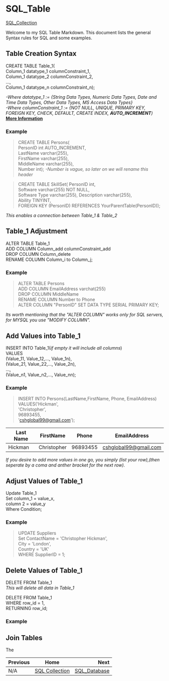 # SQL_Table
[SQL_Collection](https://github.com/cshglobal99/SQL_Collection/blob/main/0.INTRODUCTION.md)

Welcome to my SQL Table Markdown.
This document lists the general Syntax rules for SQL and some examples.

## Table Creation Syntax
CREATE TABLE Table_1(  
Column_1 datatype_1 columnConstraint_1,  
Column_1 datatype_2 columnConstraint_2,  
...,  
Column_1 datatype_n columnConstraint_n);

*-Where datatype_1 := {String Data Types, Numeric Data Types, Date and Time Data Types, Other Data Types, MS Access Data Types}*  
*-Where columnConstraint_1 := {NOT NULL, UNIQUE, PRIMARY KEY, FOREIGN KEY, CHECK, DEFAULT, CREATE INDEX, **AUTO_INCREMENT**)*  
**[More Information](https://github.com/cshglobal99/SQL_Collection/blob/main/3.SQL_Constraints.md)**

### Example
>CREATE TABLE Persons(  
>PersonID int AUTO_INCREMENT,  
> LastName varchar(255),  
> FirstName varchar(255),  
> MiddleName varchar(255),   
> Number int); *-Number is vague, so later on we will rename this header*  

>CREATE TABLE SkillSet( PersonID int,  
> Software varchar(255) NOT NULL,  
> Software Type varchar(255),
> Description varchar(255),  
>Ability TINYINT,  
>FOREIGN KEY (PersonID) REFERENCES YourParentTable(PersonID));  

*This enables a connection between Table_1 & Table_2*  

## Table_1 Adjustment
ALTER TABLE Table_1  
ADD COLUMN Column_add columnConstraint_add  
DROP COLUMN Column_delete  
RENAME COLUMN Column_i to Column_j;  

### Example
>ALTER TABLE Persons  
ADD COLUMN EmailAddress varchat(255)  
DROP COLUMN MiddleName  
RENAME COLUMN Number to Phone  
ALTER COLUMN "PersonID" SET DATA TYPE SERIAL PRIMARY KEY;

*Its worth mentioning that the "ALTER COLUMN" works only for SQL servers, for MYSQL you use "MODIFY COLUMN".*

## Add Values into Table_1
INSERT INTO Table_1(*if empty it will include all columns*)  
VALUES  
 (Value_11, Value_12,..., Value_1n),  
 (Value_21, Value_22,..., Value_2n),  
 ...,  
 (Value_n1, Value_n2,..., Value_nn);  


### Example
> INSERT INTO Persons(LastName,FirstName, Phone, EmailAddress)  
VALUES('Hickman',  
'Christopher',  
96893455,  
'cshglobal99@gmail.com');  

| Last Name | FirstName | Phone | EmailAddress |
| --- | --- | --- | --- |
| Hickman | Christopher | 96893455 | cshglobal99@gmail.com |

*If you desire to add more values in one go, you simply (list your row),(then seperate by a coma and anther bracket for the next row).*

## Adjust Values of Table_1
Update Table_1  
Set column_1 = value_x,  
    column 2 = value_y  
Where Condition;  

### Example
>UPDATE Suppliers  
Set ContactName = 'Christopher Hickman',  
    City = 'London',  
    Country = 'UK'  
WHERE SupplierID = 1;  

## Delete Values of Table_1
DELETE FROM Table_1  
*This will delete all data in Table_1*  

DELETE FROM Table_1  
WHERE row_id = 1,  
RETURNING row_id;  

### Example


## Join Tables
The 





















| Previous | Home | Next |
| :---         |     :---:      |          ---: |
| N/A  |    [SQL Collection](https://github.com/cshglobal99/SQL_Collection/blob/main/0.INTRODUCTION.md) | [SQL_Database](https://github.com/cshglobal99/SQL_Collection/blob/main/2.SQL_Database.md)   |
